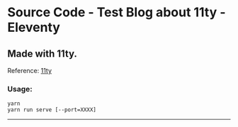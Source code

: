 # Source Code - Test Blog about 11ty - Eleventy
## Made with 11ty.

Reference: [11ty](https://www.11ty.dev/)

### Usage:
`yarn`   
`yarn run serve [--port=XXXX]`

---
